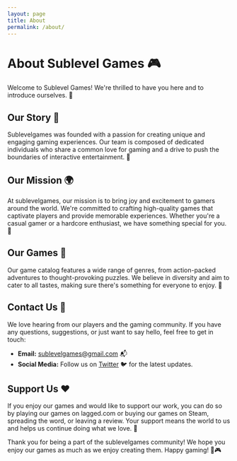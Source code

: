 ```yaml
---
layout: page
title: About
permalink: /about/
---
```


# About Sublevel Games 🎮

Welcome to Sublevel Games! We're thrilled to have you here and to introduce ourselves. 🚀

## Our Story 📖

Sublevelgames was founded with a passion for creating unique and engaging gaming experiences. Our team is composed of dedicated individuals who share a common love for gaming and a drive to push the boundaries of interactive entertainment. 🌟

## Our Mission 🌍

At sublevelgames, our mission is to bring joy and excitement to gamers around the world. We're committed to crafting high-quality games that captivate players and provide memorable experiences. Whether you're a casual gamer or a hardcore enthusiast, we have something special for you. 🎉

## Our Games 🎯

Our game catalog features a wide range of genres, from action-packed adventures to thought-provoking puzzles. We believe in diversity and aim to cater to all tastes, making sure there's something for everyone to enjoy. 🎲

## Contact Us 📧

We love hearing from our players and the gaming community. If you have any questions, suggestions, or just want to say hello, feel free to get in touch:

- **Email:** [sublevelgames@gmail.com](sublevelgames@gmail.com) 📬
- **Social Media:** Follow us on [Twitter](https://twitter.com/sublevelgames_) 🐦 for the latest updates.

## Support Us ❤️

If you enjoy our games and would like to support our work, you can do so by playing our games on lagged.com or buying our games on Steam, spreading the word, or leaving a review. Your support means the world to us and helps us continue doing what we love. 🙏

Thank you for being a part of the sublevelgames community! We hope you enjoy our games as much as we enjoy creating them. Happy gaming! 🎉🎮
